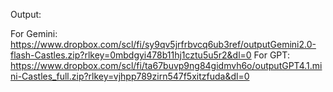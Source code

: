 
Output:

For Gemini: https://www.dropbox.com/scl/fi/sy9qv5jrfrbvcq6ub3ref/outputGemini2.0-flash-Castles.zip?rlkey=0mbdgyi478b11hj1cztu5u5r2&dl=0
For GPT:  https://www.dropbox.com/scl/fi/ta67buvp9ng84gidmvh6o/outputGPT4.1.mini-Castles_full.zip?rlkey=vjhpp789zirn547f5xitzfuda&dl=0
